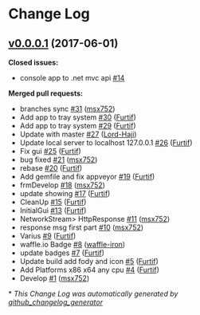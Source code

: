 # Change Log

## [v0.0.0.1](https://github.com/msx752/PoGoEmulator/tree/v0.0.0.1) (2017-06-01)
**Closed issues:**

- console app to .net mvc api [\#14](https://github.com/msx752/PoGoEmulator/issues/14)

**Merged pull requests:**

- branches sync  [\#31](https://github.com/msx752/PoGoEmulator/pull/31) ([msx752](https://github.com/msx752))
- Add app to tray system [\#30](https://github.com/msx752/PoGoEmulator/pull/30) ([Furtif](https://github.com/Furtif))
- 	Add app to tray system [\#29](https://github.com/msx752/PoGoEmulator/pull/29) ([Furtif](https://github.com/Furtif))
- Update with master [\#27](https://github.com/msx752/PoGoEmulator/pull/27) ([Lord-Haji](https://github.com/Lord-Haji))
- Update local server to localhost 127.0.0.1 [\#26](https://github.com/msx752/PoGoEmulator/pull/26) ([Furtif](https://github.com/Furtif))
- Fix gui [\#25](https://github.com/msx752/PoGoEmulator/pull/25) ([Furtif](https://github.com/Furtif))
- bug fixed [\#21](https://github.com/msx752/PoGoEmulator/pull/21) ([msx752](https://github.com/msx752))
- rebase [\#20](https://github.com/msx752/PoGoEmulator/pull/20) ([Furtif](https://github.com/Furtif))
- 	Add gemfile and fix appveyor [\#19](https://github.com/msx752/PoGoEmulator/pull/19) ([Furtif](https://github.com/Furtif))
- frmDevelop [\#18](https://github.com/msx752/PoGoEmulator/pull/18) ([msx752](https://github.com/msx752))
- update showing [\#17](https://github.com/msx752/PoGoEmulator/pull/17) ([Furtif](https://github.com/Furtif))
- CleanUp [\#15](https://github.com/msx752/PoGoEmulator/pull/15) ([Furtif](https://github.com/Furtif))
- InitialGui [\#13](https://github.com/msx752/PoGoEmulator/pull/13) ([Furtif](https://github.com/Furtif))
- NetworkStream\> HttpResponse [\#11](https://github.com/msx752/PoGoEmulator/pull/11) ([msx752](https://github.com/msx752))
- response msg first part [\#10](https://github.com/msx752/PoGoEmulator/pull/10) ([msx752](https://github.com/msx752))
- Varius [\#9](https://github.com/msx752/PoGoEmulator/pull/9) ([Furtif](https://github.com/Furtif))
- waffle.io Badge [\#8](https://github.com/msx752/PoGoEmulator/pull/8) ([waffle-iron](https://github.com/waffle-iron))
- update badges [\#7](https://github.com/msx752/PoGoEmulator/pull/7) ([Furtif](https://github.com/Furtif))
- Update build add fody and icon [\#5](https://github.com/msx752/PoGoEmulator/pull/5) ([Furtif](https://github.com/Furtif))
- Add Platforms x86 x64 any cpu [\#4](https://github.com/msx752/PoGoEmulator/pull/4) ([Furtif](https://github.com/Furtif))
- Develop [\#1](https://github.com/msx752/PoGoEmulator/pull/1) ([msx752](https://github.com/msx752))



\* *This Change Log was automatically generated by [github_changelog_generator](https://github.com/skywinder/Github-Changelog-Generator)*